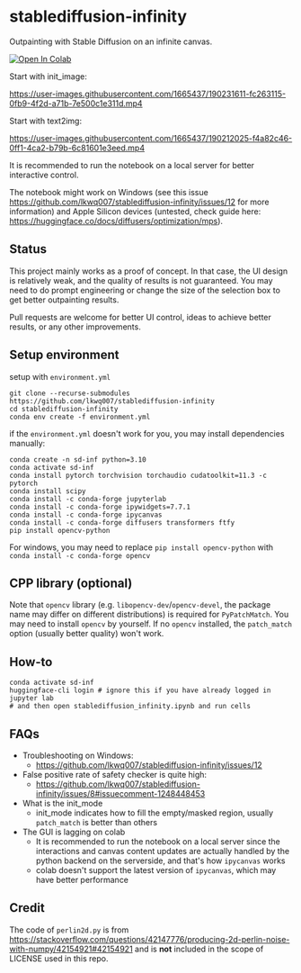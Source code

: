 # stablediffusion-infinity

Outpainting with Stable Diffusion on an infinite canvas.

[![Open In Colab](https://colab.research.google.com/assets/colab-badge.svg)](https://colab.research.google.com/github/lkwq007/stablediffusion-infinity/blob/master/stablediffusion_infinity_colab.ipynb)

Start with init_image:



https://user-images.githubusercontent.com/1665437/190231611-fc263115-0fb9-4f2d-a71b-7e500c1e311d.mp4


Start with text2img:

https://user-images.githubusercontent.com/1665437/190212025-f4a82c46-0ff1-4ca2-b79b-6c81601e3eed.mp4


It is recommended to run the notebook on a local server for better interactive control. 

The notebook might work on Windows (see this issue https://github.com/lkwq007/stablediffusion-infinity/issues/12 for more information) and Apple Silicon devices (untested, check guide here: https://huggingface.co/docs/diffusers/optimization/mps). 

## Status

This project mainly works as a proof of concept. In that case, the UI design is relatively weak, and the quality of results is not guaranteed. 
You may need to do prompt engineering or change the size of the selection box to get better outpainting results. 

Pull requests are welcome for better UI control, ideas to achieve better results, or any other improvements. 

## Setup environment
setup with `environment.yml`
```
git clone --recurse-submodules https://github.com/lkwq007/stablediffusion-infinity
cd stablediffusion-infinity
conda env create -f environment.yml
```

if the `environment.yml` doesn't work for you, you may install dependencies manually: 
```
conda create -n sd-inf python=3.10
conda activate sd-inf
conda install pytorch torchvision torchaudio cudatoolkit=11.3 -c pytorch
conda install scipy
conda install -c conda-forge jupyterlab
conda install -c conda-forge ipywidgets=7.7.1
conda install -c conda-forge ipycanvas
conda install -c conda-forge diffusers transformers ftfy
pip install opencv-python
```

For windows, you may need to replace `pip install opencv-python` with `conda install -c conda-forge opencv`
## CPP library (optional)

Note that `opencv` library (e.g. `libopencv-dev`/`opencv-devel`, the package name may differ on different distributions) is required for `PyPatchMatch`. You may need to install `opencv` by yourself. If no `opencv` installed, the `patch_match` option (usually better quality) won't work. 

## How-to

```
conda activate sd-inf
huggingface-cli login # ignore this if you have already logged in
jupyter lab
# and then open stablediffusion_infinity.ipynb and run cells

```
## FAQs

- Troubleshooting on Windows: 
  - https://github.com/lkwq007/stablediffusion-infinity/issues/12
- False positive rate of safety checker is quite high: 
  - https://github.com/lkwq007/stablediffusion-infinity/issues/8#issuecomment-1248448453
- What is the init_mode
  - init_mode indicates how to fill the empty/masked region, usually `patch_match` is better than others
- The GUI is lagging on colab
  - It is recommended to run the notebook on a local server since the interactions and canvas content updates are actually handled by the python backend on the serverside, and that's how `ipycanvas` works
  - colab doesn't support the latest version of `ipycanvas`, which may have better performance

## Credit

The code of `perlin2d.py` is from https://stackoverflow.com/questions/42147776/producing-2d-perlin-noise-with-numpy/42154921#42154921 and is **not** included in the scope of LICENSE used in this repo.
